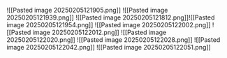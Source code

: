 ![[Pasted image 20250205121905.png]]
![[Pasted image 20250205121939.png]]
![[Pasted image 20250205121812.png]]![[Pasted image 20250205121954.png]]
![[Pasted image 20250205122002.png]]
![[Pasted image 20250205122012.png]]
![[Pasted image 20250205122020.png]]
![[Pasted image 20250205122028.png]]
![[Pasted image 20250205122042.png]]
![[Pasted image 20250205122051.png]]
